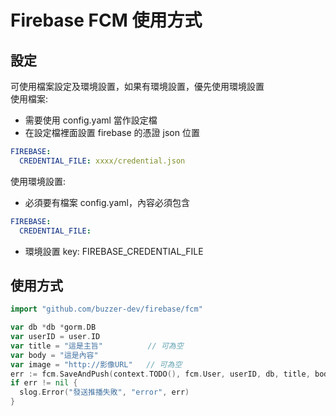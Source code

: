 # Firebase FCM 使用方式
## 設定
可使用檔案設定及環境設置，如果有環境設置，優先使用環境設置   
使用檔案:
* 需要使用 config.yaml 當作設定檔
* 在設定檔裡面設置 firebase 的憑證 json 位置
```yaml
FIREBASE:
  CREDENTIAL_FILE: xxxx/credential.json
```

使用環境設置:
* 必須要有檔案 config.yaml，內容必須包含
```yaml
FIREBASE:
  CREDENTIAL_FILE:
```
* 環境設置 key: FIREBASE_CREDENTIAL_FILE

## 使用方式
```go
import "github.com/buzzer-dev/firebase/fcm"
```
```go
var db *db *gorm.DB
var userID = user.ID
var title = "這是主旨"          // 可為空
var body = "這是內容"
var image = "http://影像URL"   // 可為空
err := fcm.SaveAndPush(context.TODO(), fcm.User, userID, db, title, body, image)
if err != nil {
  slog.Error("發送推播失敗", "error", err)
}
```
